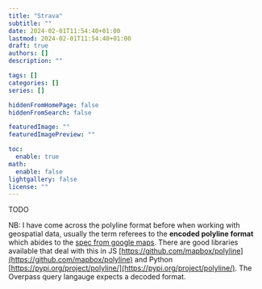 ```yaml
---
title: "Strava"
subtitle: ""
date: 2024-02-01T11:54:40+01:00
lastmod: 2024-02-01T11:54:40+01:00
draft: true
authors: []
description: ""

tags: []
categories: []
series: []

hiddenFromHomePage: false
hiddenFromSearch: false

featuredImage: ""
featuredImagePreview: ""

toc:
  enable: true
math:
  enable: false
lightgallery: false
license: ""
---
```


<!--more-->

TODO



NB: I have come across the polyline format before when working with geospatial data, usually the term referees to the **encoded polyline format** which abides to the [spec from google maps](https://developers.google.com/maps/documentation/utilities/polylineutility). There are good libraries available that deal with this in JS [https://github.com/mapbox/polyline](https://github.com/mapbox/polyline) and Python [https://pypi.org/project/polyline/](https://pypi.org/project/polyline/). The Overpass query langauge expects a decoded format.